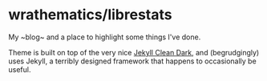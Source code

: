 # wrathematics/librestats

My ~blog~ and a place to highlight some things I've done.

Theme is built on top of the very nice [Jekyll Clean Dark](https://github.com/streetturtle/jekyll-clean-dark), and (begrudgingly) uses Jekyll, a terribly designed framework that happens to occasionally be useful.
